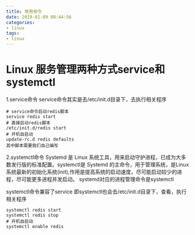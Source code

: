 ```yaml
---
title: 常用命令
date: 2019-01-09 00:44:56
categories:
- linux
tags:
- linux
---
```


# Linux 服务管理两种方式service和systemctl

1.service命令
service命令其实是去/etc/init.d目录下，去执行相关程序

```shell
# service命令启动redis脚本
service redis start
# 直接启动redis脚本
/etc/init.d/redis start
# 开机自启动
update-rc.d redis defaults
其中脚本需要我们自己编写
```
<!--more-->
2.systemctl命令
Systemd 是 Linux 系统工具，用来启动守护进程，已成为大多数发行版的标准配置。systemctl是 Systemd 的主命令，用于管理系统，是Linux系统最新的初始化系统(init),作用是提高系统的启动速度，尽可能启动较少的进程，尽可能更多进程并发启动。
systemd对应的进程管理命令是systemctl

systemctl命令兼容了service
即systemctl也会去/etc/init.d目录下，查看，执行相关程序

```shell
systemctl redis start
systemctl redis stop
# 开机自启动
systemctl enable redis
```
